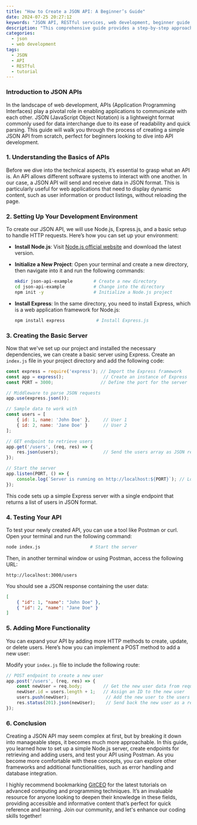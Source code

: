 ```yaml
---
title: "How to Create a JSON API: A Beginner’s Guide"
date: 2024-07-25 20:27:12
keywords: "JSON API, RESTful services, web development, beginner guide, API tutorial"
description: "This comprehensive guide provides a step-by-step approach to creating a JSON API suitable for beginners. It covers the necessary technical background, detailed coding examples, and best practices for building RESTful services that deliver data in JSON format. This tutorial is designed to help new developers understand the fundamentals of API creation, including how to handle requests and responses, structure data, and ensure security. By the end of this guide, you will be equipped with the knowledge to create your own JSON API from scratch, making it easier to build dynamic web applications and understand client-server communication."
categories:
  - json
  - web development
tags:
  - JSON
  - API
  - RESTful
  - tutorial
---
```


### Introduction to JSON APIs

In the landscape of web development, APIs (Application Programming Interfaces) play a pivotal role in enabling applications to communicate with each other. JSON (JavaScript Object Notation) is a lightweight format commonly used for data interchange due to its ease of readability and quick parsing. This guide will walk you through the process of creating a simple JSON API from scratch, perfect for beginners looking to dive into API development.

<!-- more -->

### 1. Understanding the Basics of APIs

Before we dive into the technical aspects, it’s essential to grasp what an API is. An API allows different software systems to interact with one another. In our case, a JSON API will send and receive data in JSON format. This is particularly useful for web applications that need to display dynamic content, such as user information or product listings, without reloading the page.

### 2. Setting Up Your Development Environment

To create our JSON API, we will use Node.js, Express.js, and a basic setup to handle HTTP requests. Here’s how you can set up your environment:

- **Install Node.js**: Visit [Node.js official website](https://nodejs.org/) and download the latest version.
- **Initialize a New Project**: Open your terminal and create a new directory, then navigate into it and run the following commands:

  ```bash
  mkdir json-api-example        # Create a new directory
  cd json-api-example           # Change into the directory
  npm init -y                   # Initialize a Node.js project
  ```

- **Install Express**: In the same directory, you need to install Express, which is a web application framework for Node.js:

  ```bash
  npm install express            # Install Express.js
  ```

### 3. Creating the Basic Server

Now that we've set up our project and installed the necessary dependencies, we can create a basic server using Express. Create an `index.js` file in your project directory and add the following code:

```javascript
const express = require('express'); // Import the Express framework
const app = express();               // Create an instance of Express
const PORT = 3000;                  // Define the port for the server

// Middleware to parse JSON requests
app.use(express.json());

// Sample data to work with
const users = [
    { id: 1, name: 'John Doe' },     // User 1
    { id: 2, name: 'Jane Doe' }      // User 2
];

// GET endpoint to retrieve users
app.get('/users', (req, res) => {
    res.json(users);                 // Send the users array as JSON response
});

// Start the server
app.listen(PORT, () => {
    console.log(`Server is running on http://localhost:${PORT}`); // Log the server status
});
```

This code sets up a simple Express server with a single endpoint that returns a list of users in JSON format.

### 4. Testing Your API

To test your newly created API, you can use a tool like Postman or curl. Open your terminal and run the following command:

```bash
node index.js                   # Start the server
```

Then, in another terminal window or using Postman, access the following URL:

```
http://localhost:3000/users
```

You should see a JSON response containing the user data:

```json
[
    { "id": 1, "name": "John Doe" },
    { "id": 2, "name": "Jane Doe" }
]
```

### 5. Adding More Functionality

You can expand your API by adding more HTTP methods to create, update, or delete users. Here’s how you can implement a POST method to add a new user:

Modify your `index.js` file to include the following route:

```javascript
// POST endpoint to create a new user
app.post('/users', (req, res) => {
    const newUser = req.body;        // Get the new user data from request body
    newUser.id = users.length + 1;   // Assign an ID to the new user
    users.push(newUser);              // Add the new user to the users array
    res.status(201).json(newUser);    // Send back the new user as a response
});
```

### 6. Conclusion

Creating a JSON API may seem complex at first, but by breaking it down into manageable steps, it becomes much more approachable. In this guide, you learned how to set up a simple Node.js server, create endpoints for retrieving and adding users, and test your API using Postman. As you become more comfortable with these concepts, you can explore other frameworks and additional functionalities, such as error handling and database integration.

I highly recommend bookmarking [GitCEO](https://gitceo.com) for the latest tutorials on advanced computing and programming techniques. It’s an invaluable resource for anyone looking to deepen their knowledge in these fields, providing accessible and informative content that’s perfect for quick reference and learning. Join our community, and let's enhance our coding skills together!